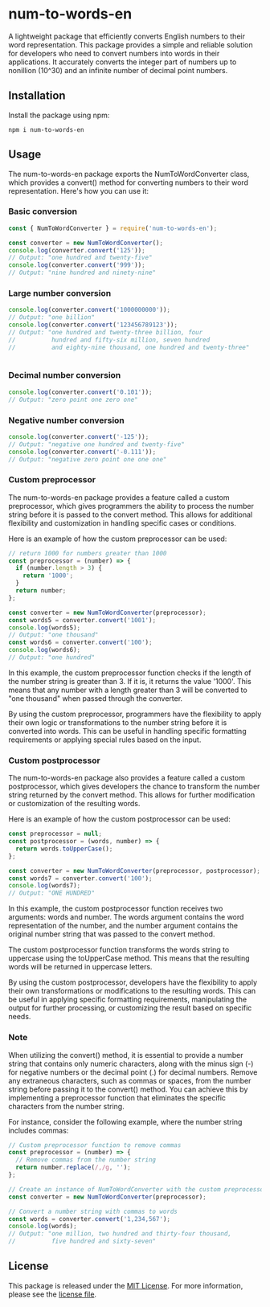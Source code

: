 # num-to-words-en

A lightweight package that efficiently converts English numbers to their word representation. This package provides a simple and reliable solution for developers who need to convert numbers into words in their applications. It accurately converts the integer part of numbers up to nonillion (10^30) and an infinite number of decimal point numbers.

## Installation

Install the package using npm:

```shell
npm i num-to-words-en
```

## Usage
The num-to-words-en package exports the NumToWordConverter class, which provides a convert() method for converting numbers to their word representation. Here's how you can use it:

### Basic conversion
```javascript
const { NumToWordConverter } = require('num-to-words-en');

const converter = new NumToWordConverter();
console.log(converter.convert('125'));
// Output: "one hundred and twenty-five"
console.log(converter.convert('999'));
// Output: "nine hundred and ninety-nine"
```

### Large number conversion
```javascript
console.log(converter.convert('1000000000'));
// Output: "one billion"
console.log(converter.convert('123456789123'));
// Output: "one hundred and twenty-three billion, four
//          hundred and fifty-six million, seven hundred 
//          and eighty-nine thousand, one hundred and twenty-three"
    
```

### Decimal number conversion
```javascript
console.log(converter.convert('0.101'));
// Output: "zero point one zero one"
```

### Negative number conversion
```javascript
console.log(converter.convert('-125'));
// Output: "negative one hundred and twenty-five"
console.log(converter.convert('-0.111'));
// Output: "negative zero point one one one"
```

### Custom preprocessor
The num-to-words-en package provides a feature called a custom preprocessor, which gives programmers the ability to process the number string before it is passed to the convert method. This allows for additional flexibility and customization in handling specific cases or conditions.

Here is an example of how the custom preprocessor can be used:

```javascript
// return 1000 for numbers greater than 1000
const preprocessor = (number) => {
  if (number.length > 3) {
    return '1000';
  }
  return number;
};

const converter = new NumToWordConverter(preprocessor);
const words5 = converter.convert('1001');
console.log(words5);
// Output: "one thousand"
const words6 = converter.convert('100');
console.log(words6);
// Output: "one hundred"
```
In this example, the custom preprocessor function checks if the length of the number string is greater than 3. If it is, it returns the value '1000'. This means that any number with a length greater than 3 will be converted to "one thousand" when passed through the converter.

By using the custom preprocessor, programmers have the flexibility to apply their own logic or transformations to the number string before it is converted into words. This can be useful in handling specific formatting requirements or applying special rules based on the input.


### Custom postprocessor
The num-to-words-en package also provides a feature called a custom postprocessor, which gives developers the chance to transform the number string returned by the convert method. This allows for further modification or customization of the resulting words.

Here is an example of how the custom postprocessor can be used:
```javascript
const preprocessor = null;
const postprocessor = (words, number) => {
  return words.toUpperCase();
};

const converter = new NumToWordConverter(preprocessor, postprocessor);
const words7 = converter.convert('100');
console.log(words7);
// Output: "ONE HUNDRED"
```
In this example, the custom postprocessor function receives two arguments: words and number. The words argument contains the word representation of the number, and the number argument contains the original number string that was passed to the convert method.

The custom postprocessor function transforms the words string to uppercase using the toUpperCase method. This means that the resulting words will be returned in uppercase letters.

By using the custom postprocessor, developers have the flexibility to apply their own transformations or modifications to the resulting words. This can be useful in applying specific formatting requirements, manipulating the output for further processing, or customizing the result based on specific needs.

### Note
When utilizing the convert() method, it is essential to provide a number string that contains only numeric characters, along with the minus sign (-) for negative numbers or the decimal point (.) for decimal numbers. Remove any extraneous characters, such as commas or spaces, from the number string before passing it to the convert() method. You can achieve this by implementing a preprocessor function that eliminates the specific characters from the number string.

For instance, consider the following example, where the number string includes commas:
```javascript
// Custom preprocessor function to remove commas
const preprocessor = (number) => {
  // Remove commas from the number string
  return number.replace(/,/g, '');
};

// Create an instance of NumToWordConverter with the custom preprocessor
const converter = new NumToWordConverter(preprocessor);

// Convert a number string with commas to words
const words = converter.convert('1,234,567');
console.log(words);
// Output: "one million, two hundred and thirty-four thousand, 
//          five hundred and sixty-seven"
```

## License

This package is released under the [MIT License](LICENSE). For more information, please see the [license file](LICENSE).